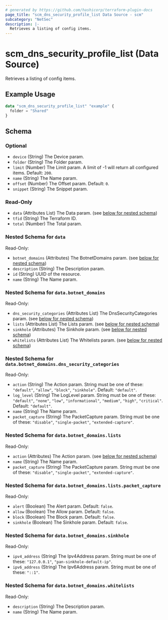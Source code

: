 ```yaml
---
# generated by https://github.com/hashicorp/terraform-plugin-docs
page_title: "scm_dns_security_profile_list Data Source - scm"
subcategory: "NetSec"
description: |-
  Retrieves a listing of config items.
---
```


# scm_dns_security_profile_list (Data Source)

Retrieves a listing of config items.

## Example Usage

```terraform
data "scm_dns_security_profile_list" "example" {
  folder = "Shared"
}
```

<!-- schema generated by tfplugindocs -->
## Schema

### Optional

- `device` (String) The Device param.
- `folder` (String) The Folder param.
- `limit` (Number) The Limit param. A limit of -1 will return all configured items. Default: `200`.
- `name` (String) The Name param.
- `offset` (Number) The Offset param. Default: `0`.
- `snippet` (String) The Snippet param.

### Read-Only

- `data` (Attributes List) The Data param. (see [below for nested schema](#nestedatt--data))
- `tfid` (String) The Terraform ID.
- `total` (Number) The Total param.

<a id="nestedatt--data"></a>
### Nested Schema for `data`

Read-Only:

- `botnet_domains` (Attributes) The BotnetDomains param. (see [below for nested schema](#nestedatt--data--botnet_domains))
- `description` (String) The Description param.
- `id` (String) UUID of the resource.
- `name` (String) The Name param.

<a id="nestedatt--data--botnet_domains"></a>
### Nested Schema for `data.botnet_domains`

Read-Only:

- `dns_security_categories` (Attributes List) The DnsSecurityCategories param. (see [below for nested schema](#nestedatt--data--botnet_domains--dns_security_categories))
- `lists` (Attributes List) The Lists param. (see [below for nested schema](#nestedatt--data--botnet_domains--lists))
- `sinkhole` (Attributes) The Sinkhole param. (see [below for nested schema](#nestedatt--data--botnet_domains--sinkhole))
- `whitelists` (Attributes List) The Whitelists param. (see [below for nested schema](#nestedatt--data--botnet_domains--whitelists))

<a id="nestedatt--data--botnet_domains--dns_security_categories"></a>
### Nested Schema for `data.botnet_domains.dns_security_categories`

Read-Only:

- `action` (String) The Action param. String must be one of these: `"default"`, `"allow"`, `"block"`, `"sinkhole"`. Default: `"default"`.
- `log_level` (String) The LogLevel param. String must be one of these: `"default"`, `"none"`, `"low"`, `"informational"`, `"medium"`, `"high"`, `"critical"`. Default: `"default"`.
- `name` (String) The Name param.
- `packet_capture` (String) The PacketCapture param. String must be one of these: `"disable"`, `"single-packet"`, `"extended-capture"`.


<a id="nestedatt--data--botnet_domains--lists"></a>
### Nested Schema for `data.botnet_domains.lists`

Read-Only:

- `action` (Attributes) The Action param. (see [below for nested schema](#nestedatt--data--botnet_domains--lists--action))
- `name` (String) The Name param.
- `packet_capture` (String) The PacketCapture param. String must be one of these: `"disable"`, `"single-packet"`, `"extended-capture"`.

<a id="nestedatt--data--botnet_domains--lists--action"></a>
### Nested Schema for `data.botnet_domains.lists.packet_capture`

Read-Only:

- `alert` (Boolean) The Alert param. Default: `false`.
- `allow` (Boolean) The Allow param. Default: `false`.
- `block` (Boolean) The Block param. Default: `false`.
- `sinkhole` (Boolean) The Sinkhole param. Default: `false`.



<a id="nestedatt--data--botnet_domains--sinkhole"></a>
### Nested Schema for `data.botnet_domains.sinkhole`

Read-Only:

- `ipv4_address` (String) The Ipv4Address param. String must be one of these: `"127.0.0.1"`, `"pan-sinkhole-default-ip"`.
- `ipv6_address` (String) The Ipv6Address param. String must be one of these: `"::1"`.


<a id="nestedatt--data--botnet_domains--whitelists"></a>
### Nested Schema for `data.botnet_domains.whitelists`

Read-Only:

- `description` (String) The Description param.
- `name` (String) The Name param.
